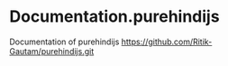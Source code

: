 # Documentation.purehindijs
Documentation of purehindijs
https://github.com/Ritik-Gautam/purehindijs.git
